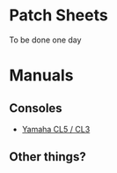 <!-- TITLE: Documents -->

# Patch Sheets
To be done one day
# Manuals
## Consoles
* [Yamaha CL5 / CL3](http://download.yamaha.com/api/asset/file/?language=en&site=ae.yamaha.com&asset_id=64635)
## Other things?